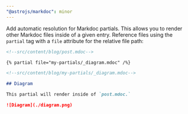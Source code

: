 ```yaml
---
"@astrojs/markdoc": minor
---
```


Add automatic resolution for Markdoc partials. This allows you to render other Markdoc files inside of a given entry. Reference files using the `partial` tag with a `file` attribute for the relative file path:

```md
<!--src/content/blog/post.mdoc-->

{% partial file="my-partials/_diagram.mdoc" /%}

<!--src/content/blog/my-partials/_diagram.mdoc-->

## Diagram

This partial will render inside of `post.mdoc.`

![Diagram](./diagram.png)
```
